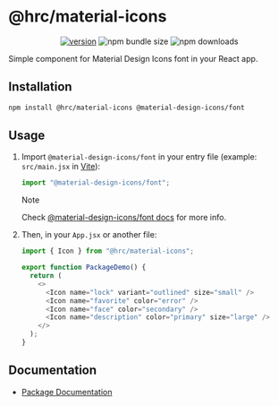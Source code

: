 # @hrc/material-icons

<div align="center">

[![version](https://img.shields.io/npm/v/%40hrc%2Fmaterial-icons)](https://www.npmjs.com/package/@hrc/material-icons)
![npm bundle size](https://img.shields.io/bundlephobia/minzip/%40hrc%2Fmaterial-icons)
![npm downloads](https://img.shields.io/npm/dm/%40hrc%2Fmaterial-icons)

</div>

Simple component for Material Design Icons font in your React app.

## Installation

```bash
npm install @hrc/material-icons @material-design-icons/font
```

## Usage

1. Import `@material-design-icons/font` in your entry file (example:
   `src/main.jsx` in [Vite](https://vitejs.dev/)):

   ```js
   import "@material-design-icons/font";
   ```

   > [!NOTE]
   > Check [@material-design-icons/font docs](https://www.npmjs.com/package/@material-design-icons/font#usage) for more info.

2. Then, in your `App.jsx` or another file:

   ```js
   import { Icon } from "@hrc/material-icons";

   export function PackageDemo() {
     return (
       <>
         <Icon name="lock" variant="outlined" size="small" />
         <Icon name="favorite" color="error" />
         <Icon name="face" color="secondary" />
         <Icon name="description" color="primary" size="large" />
       </>
     );
   }
   ```

## Documentation

- [Package Documentation](https://hdoc1509.github.io/hrc/packages/material-icons/)
